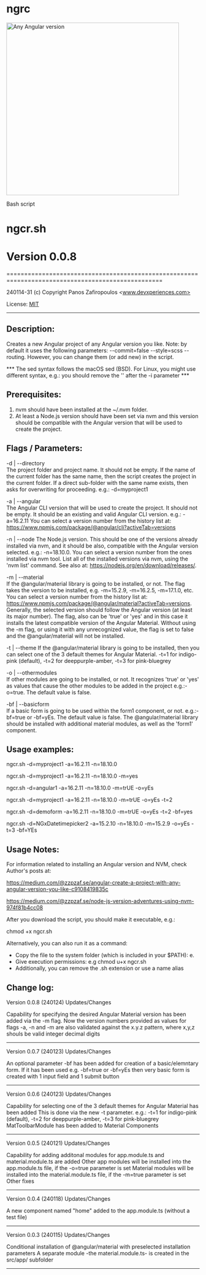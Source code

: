 
# ngrc

<img src="https://miro.medium.com/v2/resize:fit:1400/format:webp/0*SntSbK0oO5dhuF4F.png" alt="Any Angular version" title="Any Angular version" width="450"/>



Bash script 

# ngcr.sh 

# Version 0.0.8

==================================================================================================

240114-31 (c) Copyright Panos Zafiropoulos <www.devxperiences.com>

License: [MIT](https://mit-license.org/)

--------------------------------------------------------------------------------------------------

## Description:
Creates a new Angular project of any Angular version you like. 
Note: by default it uses the following parameters: --commit=false --style=scss --routing. However, you can change them (or add new) in the script.

*** The sed syntax follows the macOS sed (BSD). For Linux, you might use different syntax, e.g.: you should remove the '' after the -i parameter ***

## Prerequisites:
1. nvm should have been installed at the ~/.nvm folder.
2. At least a Node.js version should have been set via nvm and this version should be compatible with the Angular version that will be used to create the project.

## Flags / Parameters:

-d  | --directory	      
The project folder and project name. It should not be empty. If the name of the current folder has the same name,    then the script creates the project in the current folder.  If a direct sub-folder with the same name exists, then asks for overwriting for proceeding. e.g.: -d=myproject1

-a  | --angular	        
The Angular CLI version that will be used to create the project. It should not be empty. It should be an existing and valid Angular CLI version. e.g.: -a=16.2.11 You can select a version number from the history list at: https://www.npmjs.com/package/@angular/cli?activeTab=versions

-n  | --node
The Node.js version. This should be one of the versions already installed via nvm, and it should be also, compatible with the Angular version selected. e.g.: -n=18.10.0. You can select a version number from the ones installed via nvm tool. List all of the installed versions via nvm, using the 'nvm list' command. See also at: https://nodejs.org/en/download/releases/. 

-m  | --material        
If the @angular/material library is going to be installed, or not. The flag takes the version to be installed, e.g. -m=15.2.9, -m=16.2.5, -m=17.1.0, etc. You can select a version number from the history list at: https://www.npmjs.com/package/@angular/material?activeTab=versions. Generally, the selected version should follow the Angular version (at least its major number).  The flag, also can be 'true' or 'yes' and in this case it installs the latest compatible version of the Angular Material. Without using the -m flag, or using it with any unrecognized value, the flag is set to false and the @angular/material will not be installed.

-t  | --theme 
If the @angular/material library is going to be installed, then you can select one of the 3 default themes for Angular Material. -t=1 for indigo-pink (default), -t=2 for deeppurple-amber, -t=3 for pink-bluegrey

-o  | --othermodules    
If other modules are going to be installed, or not. It recognizes 'true' or 'yes' as values that cause the other modules to be added in the project e.g.:-o=true. The default value is false.

-bf | --basicform       
If a basic form is going to be used within the form1 component, or not. e.g.:-bf=true or -bf=yEs. The default value is false. The @angular/material library should be installed with additional material modules, as well as the 'form1' component.




## Usage examples:

ngcr.sh -d=myproject1 -a=16.2.11 -n=18.10.0

ngcr.sh -d=myproject1 -a=16.2.11 -n=18.10.0 -m=yes

ngcr.sh -d=angular1 -a=16.2.11 -n=18.10.0 -m=trUE -o=yEs

ngcr.sh -d=myproject1 -a=16.2.11 -n=18.10.0 -m=trUE -o=yEs -t=2

ngcr.sh -d=demoform -a=16.2.11 -n=18.10.0 -m=trUE -o=yEs -t=2 -bf=yes

ngcr.sh -d=NGxDatetimepicker2 -a=15.2.10 -n=18.10.0 -m=15.2.9 -o=yEs -t=3 -bf=YEs

## Usage Notes:

For information related to installing an Angular version and NVM, check Author's posts at:

https://medium.com/@zzpzaf.se/angular-create-a-project-with-any-angular-version-you-like-c9108419835c

https://medium.com/@zzpzaf.se/node-js-version-adventures-using-nvm-974f81b4cc08

After you download the script, you should make it executable, e.g.:

chmod +x ngcr.sh

Alternatively, you can also run it as a command:

- Copy the file to the system folder (which is included in your $PATH): e.
- Give execution permissions: e.g chmod u+x ngcr.sh
- Additionally, you can remove the .sh extension or use a name alias

## Change log:

Version 0.0.8 (240124) Updates/Changes 

Capability for specifying the desired Angular Material version has been added via the -m flag. Now the version numbers provided as values for flags -a, -n and -m are also validated against the x.y.z pattern, where x,y,z shouls be valid integer decimal digits 

---

Version 0.0.7 (240123) Updates/Changes 

An optional parameter -bf has been added for creation of a basic/elemntary form. If it has been used e.g. -bf=true or -bf=yEs then very
basic form is created with 1 input field and 1 submit button 

---

Version 0.0.6 (240123) Updates/Changes 

Capability for selecting one of the 3 default themes for Angular Material has been added
This is done via the new -t parameter. e.g.: -t=1 for indigo-pink (default), -t=2 for deeppurple-amber, -t=3 for pink-bluegrey
MatToolbarModule has been added to Material Components  

---

 Version 0.0.5 (240121) Updates/Changes 

 Capability for adding additonal modules for app.module.ts and material.module.ts are added
 Other app modules will be installed into the app.module.ts file, if the -o=true parameter is set
 Material modules will be installed into the material.module.ts file, if the -m=true parameter is set
 Other fixes

---

 Version 0.0.4 (240118) Updates/Changes

 A new component named "home" added to the app.module.ts (without a test file)

---

 Version 0.0.3 (240115) Updates/Changes

 Conditional installation of @angular/material with preselected installation parameters
 A separate module -the material.module.ts- is created in the src/app/ subfolder

 **************************************************************************************************
